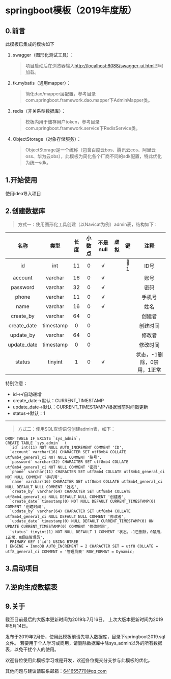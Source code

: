 # springboot模板（2019年度版）

## 0.前言
此模板已集成的模块如下
1. swagger（图形化测试工具）：
   > 项目启动后在浏览器输入[http://localhost:8088/swagger-ui.html](http://localhost:8088/swagger-ui.html)即可加载。
2. tk.mybatis（通用mapper）：
   > 简化dao/mapper层配置，参考目录com.springboot.framework.dao.mapper下AdminMapper类。
3. redis（非关系型数据库）：
   > 模板内用于储存用户token，参考目录com.springboot.framework.service下RedisService类。
4. ObjectStorage（对象存储服务）：
   > ObjectStorage是一个统称（包含百度云bos、腾讯云cos、阿里云oss、华为云obs），此模板为简化各个厂商不同的sdk配置，特此优化为统一sdk。

## 1.开始使用
使用idea导入项目

## 2.创建数据库
> 方式一：使用图形化工具创建（以Navicat为例）admin表，结构如下：

| 名称 | 类型 | 长度| 小数点 | 不是null | 虚拟| 键 | 注释|
|:-------:|:-------:|:-------:|:-------:|:-------:|:-------:|:-------:|:-------:|
| id | int | 11| 0 | √ | | 🔑1 | ID号|
| account | varchar | 16| 0 | √ | |  | 账号|
| password | varchar | 32| 0 | √ | |  | 密码|
| phone | varchar | 11| 0 | √ | |  | 手机号|
| name | varchar | 16| 0 | √ | |  | 姓名|
| create_by | varchar | 64| 0 |  | |  | 创建者|
| create_date | timestamp | 0| 0 |  | |  | 创建时间|
| update_by | varchar | 64| 0 |  | |  | 修改者|
| update_date | timestamp | 0| 0 |  | |  | 修改时间|
| status | tinyint | 1| 0 | √ | |  | 状态，-1删除，0禁用，1正常|

特别注意：
+ id->√自动递增
+ create_date->默认：CURRENT_TIMESTAMP
+ update_date->默认：CURRENT_TIMESTAMP√根据当前时间戳更新
+ status->默认：1
------------------------------------
> 方式二：使用SQL查询语句创建admin表，如下：
```
DROP TABLE IF EXISTS `sys_admin`;
CREATE TABLE `sys_admin`  (
  `id` int(11) NOT NULL AUTO_INCREMENT COMMENT 'ID',
  `account` varchar(16) CHARACTER SET utf8mb4 COLLATE utf8mb4_general_ci NOT NULL COMMENT '账号',
  `password` varchar(32) CHARACTER SET utf8mb4 COLLATE utf8mb4_general_ci NOT NULL COMMENT '密码',
  `phone` varchar(11) CHARACTER SET utf8mb4 COLLATE utf8mb4_general_ci NOT NULL COMMENT '手机号',
  `name` varchar(16) CHARACTER SET utf8mb4 COLLATE utf8mb4_general_ci NULL DEFAULT NULL COMMENT '姓名',
  `create_by` varchar(64) CHARACTER SET utf8mb4 COLLATE utf8mb4_general_ci NULL DEFAULT NULL COMMENT '创建者',
  `create_date` timestamp(0) NOT NULL DEFAULT CURRENT_TIMESTAMP(0) COMMENT '创建时间',
  `update_by` varchar(64) CHARACTER SET utf8mb4 COLLATE utf8mb4_general_ci NULL DEFAULT NULL COMMENT '修改者',
  `update_date` timestamp(0) NULL DEFAULT CURRENT_TIMESTAMP(0) ON UPDATE CURRENT_TIMESTAMP(0) COMMENT '修改时间',
  `status` tinyint(1) NOT NULL DEFAULT 1 COMMENT '状态，-1已删除，0禁用，1正常，8超级管理员',
  PRIMARY KEY (`id`) USING BTREE
) ENGINE = InnoDB AUTO_INCREMENT = 2 CHARACTER SET = utf8 COLLATE = utf8_general_ci COMMENT = '管理员表' ROW_FORMAT = Dynamic;
```

## 3.启动项目



## 7.逆向生成数据表



## 9.关于
截至目前最后的大版本更新时间为2019年7月16日。
上次大版本更新时间为2019年5月14日。

发布于2019年2月份，使用此模板前请先导入数据库，目录下springboot2019.sql文件。
若要用于个人学习或商用，请删除数据库中除sys_admin以外的所有数据表，以免干扰个人的使用。

欢迎各位使用此模板学习或是开发，欢迎各位提交分支参与此模板的优化。

其他问题与建议请联系邮箱：641655770@qq.com

